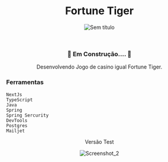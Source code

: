 <div align="center">
  
# Fortune Tiger

![Sem título](https://github.com/user-attachments/assets/8fa366ef-3a58-40e7-8775-fd710c194fe2)


</br>

<h3>🚧 Em Construção.... 🚧 </h3>

Desenvolvendo Jogo de casino igual Fortune Tiger.

</div>

<h3>Ferramentas</h3>

```
NextJs
TypeScript
Java
Spring
Spring Sercurity
DevTools
Postgres
Mailjet
```

<div align="center">

Versão Test
  
![Screenshot_2](https://github.com/user-attachments/assets/b98dc99d-db4e-43b7-8345-216ce7257f3b)

</div>

